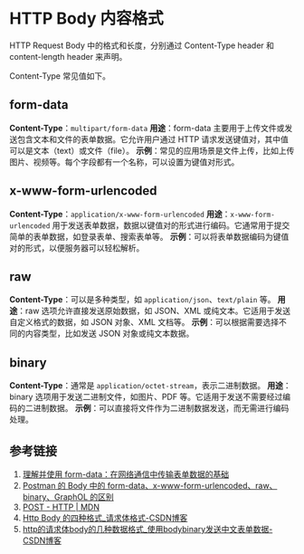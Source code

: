 # HTTP Body 内容格式

HTTP Request Body 中的格式和长度，分别通过 Content-Type header 和 content-length header 来声明。

Content-Type 常见值如下。
## form-data

**Content-Type**：`multipart/form-data`
**用途**：form-data 主要用于上传文件或发送包含文本和文件的表单数据。它允许用户通过 HTTP 请求发送键值对，其中值可以是文本（text）或文件（file）。
**示例**：常见的应用场景是文件上传，比如上传图片、视频等。每个字段都有一个名称，可以设置为键值对形式。

## x-www-form-urlencoded

**Content-Type**：`application/x-www-form-urlencoded`
**用途**：`x-www-form-urlencoded` 用于发送表单数据，数据以键值对的形式进行编码。它通常用于提交简单的表单数据，如登录表单、搜索表单等。
**示例**：可以将表单数据编码为键值对的形式，以便服务器可以轻松解析。

## raw

**Content-Type**：可以是多种类型，如 `application/json`、`text/plain` 等。
**用途**：raw 选项允许直接发送原始数据，如 JSON、XML 或纯文本。它适用于发送自定义格式的数据，如 JSON 对象、XML 文档等。
**示例**：可以根据需要选择不同的内容类型，比如发送 JSON 对象或纯文本数据。

## binary

**Content-Type**：通常是 `application/octet-stream`，表示二进制数据。
**用途**：binary 选项用于发送二进制文件，如图片、PDF 等。它适用于发送不需要经过编码的二进制数据。
**示例**：可以直接将文件作为二进制数据发送，而无需进行编码处理。

## 参考链接

1. [理解并使用 form-data：在网络通信中传输表单数据的基础](https://apifox.com/apiskills/what-is-formdata/)
2. [Postman 的 Body 中的 form-data、x-www-form-urlencoded、raw、binary、GraphOL 的区别](https://apifox.com/apiskills/difference-between-formdata-xwwwformurlencoded-raw-binary-and-graphol-in-postman/)
3. [POST - HTTP | MDN](https://developer.mozilla.org/en-US/docs/Web/HTTP/Methods/POST)
4. [Http Body 的四种格式\_请求体格式-CSDN博客](https://blog.csdn.net/oneby1314/article/details/113406924)
5. [http的请求体body的几种数据格式\_使用bodybinary发送中文表单数据-CSDN博客](https://blog.csdn.net/qq_41063141/article/details/101505956)